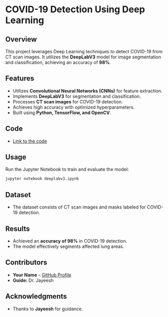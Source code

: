 
# COVID-19 Detection Using Deep Learning

## Overview
This project leverages Deep Learning techniques to detect COVID-19 from CT scan images. It utilizes the **DeepLabV3** model for image segmentation and classification, achieving an accuracy of **98%**.

## Features
- Utilizes **Convolutional Neural Networks (CNNs)** for feature extraction.
- Implements **DeepLabV3** for segmentation and classification.
- Processes **CT scan images** for COVID-19 detection.
- Achieves high accuracy with optimized hyperparameters.
- Built using **Python, TensorFlow, and OpenCV**.
## Code
- [Link to the code](https://github.com/bssakethreddy/Covid19-Detection-Using-DL/blob/main/deeplabv3.ipynb)

## Usage
Run the Jupyter Notebook to train and evaluate the model:
```bash
jupyter notebook deeplabv3.ipynb
```

## Dataset
- The dataset consists of CT scan images and masks labeled for COVID-19 detection.


## Results
- Achieved an **accuracy of 98%** in COVID-19 detection.
- The model effectively segments affected lung areas.

## Contributors
- **Your Name** – [GitHub Profile](https://github.com/bssakethreddy)
- **Guide:** Dr. Jayeesh

## Acknowledgments
- Thanks to **Jayeesh** for guidance.
  

